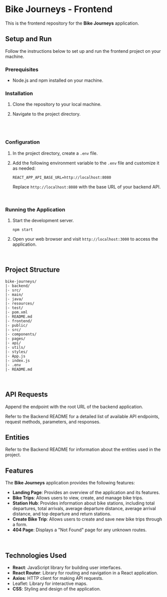 # Bike Journeys - Frontend

This is the frontend repository for the **Bike Journeys** application.

## Setup and Run

Follow the instructions below to set up and run the frontend project on your machine.

### Prerequisites

- Node.js and npm installed on your machine.

### Installation

1. Clone the repository to your local machine.


2. Navigate to the project directory.

<br>
<br>

### Configuration

1. In the project directory, create a `.env` file.

2. Add the following environment variable to the `.env` file and customize it as needed:

    `REACT_APP_API_BASE_URL=http://localhost:8080`


    Replace `http://localhost:8080` with the base URL of your backend API.

<br>

### Running the Application

1. Start the development server.

    `npm start`

2. Open your web browser and visit `http://localhost:3000` to access the application.

<br>

## Project Structure

    bike-journeys/
    |- backend/
    |- src/
    |- main/
    |- java/
    |- resources/
    |- test/
    |- pom.xml
    |- README.md
    |- frontend/
    |- public/
    |- src/
    |- components/
    |- pages/
    |- api/
    |- utils/
    |- styles/
    |- App.js
    |- index.js
    |- .env
    |- README.md


<br>


## API Requests

Append the endpoint with the root URL of the backend application.

Refer to the Backend README for a detailed list of available API endpoints, request methods, parameters, and responses.

## Entities

Refer to the Backend README for information about the entities used in the project.

## Features

The **Bike Journeys** application provides the following features:

- **Landing Page**: Provides an overview of the application and its features.
- **Bike Trips**: Allows users to view, create, and manage bike trips.
- **Station Hub**: Provides information about bike stations, including total departures, total arrivals, average departure distance, average arrival distance, and top departure and return stations.
- **Create Bike Trip**: Allows users to create and save new bike trips through a form.
- **404 Page**: Displays a "Not Found" page for any unknown routes.

<br>

## Technologies Used

- **React**: JavaScript library for building user interfaces.
- **React Router**: Library for routing and navigation in a React application.
- **Axios**: HTTP client for making API requests.
- Leaflet: Library for interactive maps.
- **CSS**: Styling and design of the application.
